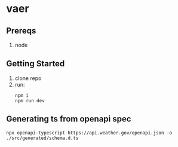 # vaer

## Prereqs

1. node

## Getting Started

1. clone repo
2. run:
   ```
   npm i
   npm run dev
   ```

## Generating ts from openapi spec

```
npx openapi-typescript https://api.weather.gov/openapi.json -o ./src/generated/schema.d.ts

```